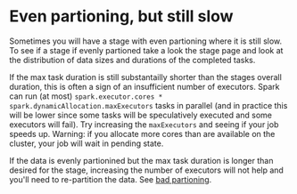 # Even partioning, but still slow

Sometimes you will have a stage with even partioning where it is still slow. To see if a stage if evenly partioned take a look the stage page and look at the distribution of data sizes and durations of the completed tasks.


If the max task duration is still substantailly shorter than the stages overall duration, this is often a sign of an insufficient number of executors. Spark can run (at most) `spark.executor.cores * spark.dynamicAllocation.maxExecutors` tasks in parallel (and in practice this will be lower since some tasks will be speculatively executed and some executors will fail). Try increasing the `maxExecutors` and seeing if your job speeds up. Warning: if you allocate more cores than are available on the cluster, your job will wait in pending state.





If the data is evenly partionined but the max task duration is longer than desired for the stage, increasing the number of executors will not help and you'll need to re-partition the data. See [bad partioning](../bad_partioning).
